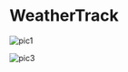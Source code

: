 ﻿# WeatherTrack


![pic1](https://github.com/user-attachments/assets/0934c358-0669-435c-bd8a-cc5911611adf)


![pic3](https://github.com/user-attachments/assets/884f126d-2c11-4c13-a9d3-e8cb67d27045)
